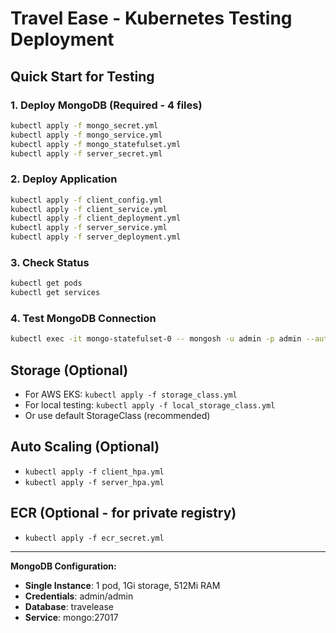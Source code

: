 # Travel Ease - Kubernetes Testing Deployment

## Quick Start for Testing

### 1. Deploy MongoDB (Required - 4 files)
```bash
kubectl apply -f mongo_secret.yml
kubectl apply -f mongo_service.yml  
kubectl apply -f mongo_statefulset.yml
kubectl apply -f server_secret.yml
```

### 2. Deploy Application
```bash
kubectl apply -f client_config.yml
kubectl apply -f client_service.yml
kubectl apply -f client_deployment.yml
kubectl apply -f server_service.yml
kubectl apply -f server_deployment.yml
```

### 3. Check Status
```bash
kubectl get pods
kubectl get services
```

### 4. Test MongoDB Connection
```bash
kubectl exec -it mongo-statefulset-0 -- mongosh -u admin -p admin --authenticationDatabase admin
```

## Storage (Optional)
- For AWS EKS: `kubectl apply -f storage_class.yml`
- For local testing: `kubectl apply -f local_storage_class.yml`
- Or use default StorageClass (recommended)

## Auto Scaling (Optional)
- `kubectl apply -f client_hpa.yml`
- `kubectl apply -f server_hpa.yml`

## ECR (Optional - for private registry)
- `kubectl apply -f ecr_secret.yml`

---

**MongoDB Configuration:**
- **Single Instance**: 1 pod, 1Gi storage, 512Mi RAM
- **Credentials**: admin/admin
- **Database**: travelease
- **Service**: mongo:27017
